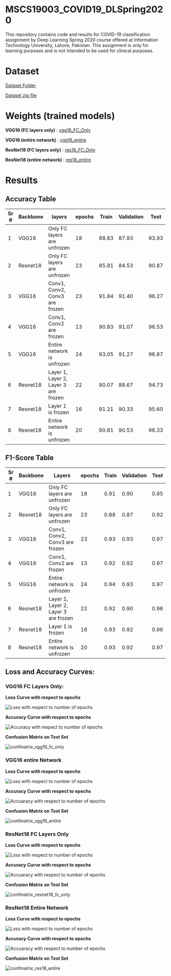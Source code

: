 # MSCS19003_COVID19_DLSpring2020
This repository contains code and results for COVID-19 classification assignment by Deep Learning Spring 2020 course offered at Information Technology University, Lahore, Pakistan. 
This assignment is only for learning purposes and is not intended to be used for clinical purposes.

# Dataset
[Dataset Folder](https://drive.google.com/drive/u/1/folders/1-FzZhQO9oHIT9SNOWYoKsuz7fe447vtR)

[Dataset zip file](https://drive.google.com/file/d/1-HQQciKYfwAO3oH7ci6zhg45DduvkpnK/view)

# Weights (trained models)

**VGG16 (FC layers only)** : [vgg16_FC_Only](https://drive.google.com/file/d/1gfmvWBnmoJCTUXZZHS5ldtgmbCacPd8h/view?usp=sharing)

**VGG16 (entire network)** : [vgg16_entire](https://drive.google.com/file/d/1D2_7JlMQf3UVSMgyqJw1mAsDq1aC1reo/view?usp=sharing)

**ResNet18 (FC layers only)** : [res18_FC_Only](https://drive.google.com/file/d/1LX3uqye6nLtGWxF_qZAz6pSlf4Ufki1z/view?usp=sharing)

**ResNet18 (entire network)** : [res18_entire](https://drive.google.com/file/d/1yTxzCfUYlKAVWKsJZ6uJdPKImp1MRiZx/view?usp=sharing)

# Results

## Accuracy Table
Sr # | Backbone| layers |epochs | Train  | Validation  | Test
---|---|---|---|---|---|---
1 | VGG16 | Only FC layers are unfrozen | 18 | 88.83 | 87.93 | 93.93
2 | Resnet18 | Only FC layers are unfrozen | 23 | 85.81 | 84.53 | 90.87
3 | VGG16 | Conv1, Conv2, Conv3 are frozen | 23 | 91.84 | 91.40 | 96.27
4 | VGG16 | Conv1, Conv2 are frozen | 13 | 90.83 | 91.07 | 96.53
5 | VGG16 | Entire network is unfrozen | 24 | 93.05 | 91.27 | 96.87
6 | Resnet18 | Layer 1,  Layer 2, Layer 3 are frozen | 22 | 90.07 | 88.67 | 94.73
7 | Resnet18 | Layer 1 is frozen | 16 | 91.21 | 90.33 | 95.60
8 | Resnet18 | Entire network is unfrozen | 20 | 90.81 | 90.53 | 96.33 

## F1-Score Table
Sr # | Backbone | Layers | epochs | Train  | Validation  | Test
---|---|---|---|---|---|---
1 | VGG16 | Only FC layers are unfrozen | 18 | 0.91 | 0.90 | 0.95
2 | Resnet18 | Only FC layers are unfrozen | 23 | 0.88 | 0.87 | 0.92
3 | VGG16 | Conv1, Conv2, Conv3 are frozen | 23 | 0.93 | 0.93 | 0.97
4 | VGG16 | Conv1, Conv2 are frozen | 13 | 0.92 | 0.92 | 0.97
5 | VGG16 | Entire network is unfrozen | 24 | 0.94 | 0.93 | 0.97
6 | Resnet18 | Layer 1,  Layer 2, Layer 3 are frozen | 22 | 0.92 | 0.90 | 0.96
7 | Resnet18 | Layer 1 is frozen | 16 | 0.93 | 0.92 | 0.96
8 | Resnet18 | Entire network is unfrozen | 20 | 0.93 | 0.92 | 0.97

## Loss and Accuracy Curves:
### VGG16 FC Layers Only:

**Loss Curve with respect to epochs**

![Loss with respect to number of epochs](figures/vgg16_fc_only_loss.png)

**Accuracy Curve with respect to epochs**

![Accuracy with respect to number of epochs](figures/vgg16_fc_only_acc.png)

**Confusion Matrix on Test Set**

![confmatrix_vgg16_fc_only](figures/vgg16_conf_fc_only.png)

### VGG16 entire Network

**Loss Curve with respect to epochs**

![Loss with respect to number of epochs](figures/vgg16_entire_loss.png)

**Accuracy Curve with respect to epochs**

![Accuaracy with respect to number of epochs](figures/vgg16_entire_acc.png)

**Confusion Matrix on Test Set**

![confmatrix_vgg16_entire](figures/vgg16_conf_entire.png)

### ResNet18 FC Layers Only

**Loss Curve with respect to epochs**

![Loss with respect to number of epochs](figures/resnet18_fc_only_loss.png)

**Accuracy Curve with respect to epochs**

![Accuaracy with respect to number of epochs](figures/resnet18_fc_only_acc.png)

**Confusion Matrix on Test Set**

![confmatrix_resnet18_fc_only](figures/res18_conf_fc_only.png)

### ResNet18 Entire Network

**Loss Curve with respect to epochs**

![Loss with respect to number of epochs](figures/resnet18_entire_loss.png)

**Accuracy Curve with respect to epochs**

![Accuaracy with respect to number of epochs](figures/resnet18_entire_acc.png)

**Confusion Matrix on Test Set**

![confmatrix_res18_entire](figures/res18_conf_entire.png)
